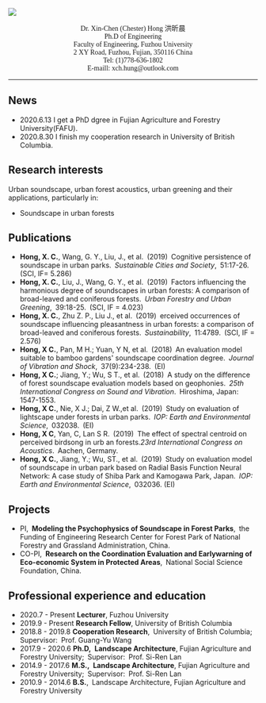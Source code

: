 ![](https://github.com/xinchenhong/xinchenhong.github.io/blob/master/1%E5%AF%B8.jpg)


<p align="center">
        <font face="Time New Roman" >Dr. Xin-Chen (Chester) Hong  洪昕晨</font>
        <br>
        <font face="Time New Roman" >Ph.D of Engineering</font>
        <br>
        <font face="Time New Roman" >Faculty of Engineering, Fuzhou University</font>
        <br>
        <font face="Time New Roman" >2 XY Road, Fuzhou, Fujian, 350116 China</font>
        <br>
        <font face="Time New Roman" >Tel: (1)778-636-1802</font>
        <br>
        <font face="Time New Roman" > E-maill: xch.hung@outlook.com</font>
        </p>

****


## News
- 2020.6.13    I get a PhD dgree in Fujian Agriculture and Forestry University(FAFU).
- 2020.8.30    I finish my cooperation research in University of British Columbia.


## Research interests
Urban soundscape, urban forest acoustics, urban greening and their applications, particularly in:
- Soundscape in urban forests

## Publications
- **Hong, X. C.**, Wang, G. Y., Liu, J., et al. (2019) Cognitive persistence of soundscape in urban parks. _Sustainable Cities and Society_, 51:17-26. (SCI, IF= 5.286)
- **Hong, X. C.**, Liu, J., Wang, G. Y., et al. (2019) Factors influencing the harmonious degree of soundscapes in urban forests: A comparison of broad-leaved and coniferous forests. _Urban Forestry and Urban Greening_, 39:18-25. (SCI, IF = 4.023)
- **Hong, X. C.**, Zhu Z. P., Liu J., et al. (2019) erceived occurrences of soundscape influencing pleasantness in urban forests: a comparison of broad-leaved and coniferous forests. _Sustainability_, 11:4789. (SCI, IF = 2.576)
- **Hong, X C.**, Pan, M H.; Yuan, Y N, et al. (2018) An evaluation model suitable to bamboo gardens' soundscape coordination degree. _Journal of Vibration and Shock_, 37(9):234-238. (EI)
- **Hong, X C.**; Jiang, Y.; Wu, S T., et al. (2018) A study on the difference of forest soundscape evaluation models based on geophonies. _25th International Congress on Sound and Vibration_. Hiroshima, Japan: 1547-1553. 
- **Hong, X C.**, Nie, X J.; Dai, Z W.,et al. (2019) Study on evaluation of lightscape under forests in urban parks. _IOP: Earth and Environmental Science_, 032038. (EI)
- **Hong, X C**, Yan, C, Lan S R. (2019) The effect of spectral centroid on perceived birdsong in urb an forests._23rd International Congress on Acoustics_. Aachen, Germany. 
- **Hong, X C.**, Jiang, Y.; Wu, ST., et al. (2019) Study on evaluation model of soundscape in urban park based on Radial Basis Function Neural Network: A case study of Shiba Park and Kamogawa Park, Japan. _IOP: Earth and Environmental Science_, 032036. (EI)

## Projects
- PI, **Modeling the Psychophysics of Soundscape in Forest Parks**, the Funding of Engineering Research Center for Forest Park of National Forestry and Grassland Administration, China.
- CO-PI, **Research on the Coordination Evaluation and Earlywarning of Eco-economic System in Protected Areas**, National Social Science Foundation, China.

## Professional experience and education
- 2020.7 - Present **Lecturer**, Fuzhou University
- 2019.9 - Present **Research Fellow**, University of British Columbia
- 2018.8 - 2019.8 **Cooperation Research**, University of British Columbia; Supervisor: Prof. Guang-Yu Wang
- 2017.9 - 2020.6 **Ph.D, Landscape Architecture**, Fujian Agriculture and Forestry University; Supervisor: Prof. Si-Ren Lan
- 2014.9 - 2017.6 **M.S., Landscape Architecture**, Fujian Agriculture and Forestry University; Supervisor: Prof. Si-Ren Lan
- 2010.9 - 2014.6 **B.S.**, Landscape Architecture, Fujian Agriculture and Forestry University




